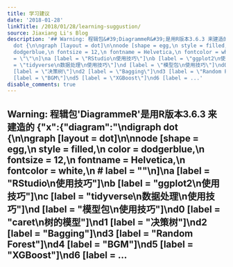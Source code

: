 ```yaml
---
title: 学习建议
date: '2018-01-28'
linkTitle: /2018/01/28/learning-suggustion/
source: Jiaxiang Li's Blog
description: '## Warning: 程辑包&#39;DiagrammeR&#39;是用R版本3.6.3 来建造的 {"x":{"diagram":"\ndigraph
  dot {\n\ngraph [layout = dot]\n\nnode [shape = egg,\n style = filled,\n color =
  dodgerblue,\n fontsize = 12,\n fontname = Helvetica,\n fontcolor = white,\n # label
  = \"\"\n]\na [label = \"RStudio\n使用技巧\"]\nb [label = \"ggplot2\n使用技巧\"]\nc [label
  = \"tidyverse\n数据处理\n使用技巧\"]\nd [label = \"模型包\n使用技巧\"]\nd0 [label = \"caret\n树的模型\"]\nd1
  [label = \"决策树\"]\nd2 [label = \"Bagging\"]\nd3 [label = \"Random Forest\"]\nd4
  [label = \"BGM\"]\nd5 [label = \"XGBoost\"]\nd6 [label = ...'
disable_comments: true
---
```

## Warning: 程辑包&#39;DiagrammeR&#39;是用R版本3.6.3 来建造的 {"x":{"diagram":"\ndigraph dot {\n\ngraph [layout = dot]\n\nnode [shape = egg,\n style = filled,\n color = dodgerblue,\n fontsize = 12,\n fontname = Helvetica,\n fontcolor = white,\n # label = \"\"\n]\na [label = \"RStudio\n使用技巧\"]\nb [label = \"ggplot2\n使用技巧\"]\nc [label = \"tidyverse\n数据处理\n使用技巧\"]\nd [label = \"模型包\n使用技巧\"]\nd0 [label = \"caret\n树的模型\"]\nd1 [label = \"决策树\"]\nd2 [label = \"Bagging\"]\nd3 [label = \"Random Forest\"]\nd4 [label = \"BGM\"]\nd5 [label = \"XGBoost\"]\nd6 [label = ...